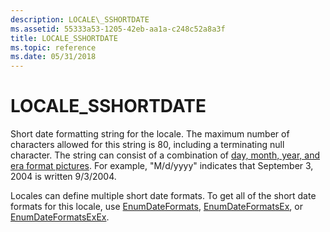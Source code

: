 ```yaml
---
description: LOCALE\_SSHORTDATE
ms.assetid: 55333a53-1205-42eb-aa1a-c248c52a8a3f
title: LOCALE_SSHORTDATE
ms.topic: reference
ms.date: 05/31/2018
---
```


# LOCALE\_SSHORTDATE

Short date formatting string for the locale. The maximum number of characters allowed for this string is 80, including a terminating null character. The string can consist of a combination of [day, month, year, and era format pictures](day--month--year--and-era-format-pictures.md). For example, "M/d/yyyy" indicates that September 3, 2004 is written 9/3/2004.

Locales can define multiple short date formats. To get all of the short date formats for this locale, use [EnumDateFormats](/windows/desktop/api/Winnls/nf-winnls-enumdateformatsa), [EnumDateFormatsEx](/windows/desktop/api/Winnls/nf-winnls-enumdateformatsexa), or [EnumDateFormatsExEx](/windows/desktop/api/Winnls/nf-winnls-enumdateformatsexex).

 

 



